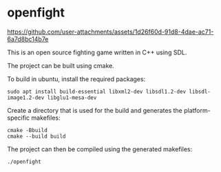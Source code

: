 # openfight


https://github.com/user-attachments/assets/1d26f60d-91d8-4dae-ac71-6a7d8bc14b7e




This is an open source fighting game written in C++ using SDL.

The project can be built using cmake.


To build in ubuntu, install the required packages:

    sudo apt install build-essential libxml2-dev libsdl1.2-dev libsdl-image1.2-dev libglu1-mesa-dev

Create a directory that is used for the build and generates the platform-specific makefiles:

    cmake -Bbuild
    cmake --build build
    

The project can then be compiled using the generated makefiles:

    ./openfight
